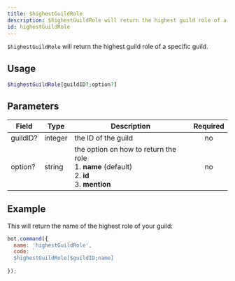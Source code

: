 ```yaml
---
title: $highestGuildRole 
description: $highestGuildRole will return the highest guild role of a specific guild.
id: highestGuildRole
---
```


`$highestGuildRole` will return the highest guild role of a specific guild.

## Usage

```php
$highestGuildRole[guildID?;option?]
```

## Parameters 


| Field    | Type    | Description                                        | Required  |
|----------|---------|----------------------------------------------------| :-------: |
| guildID? | integer | the ID of the guild                                | no        |
| option?  | string  | the option on how to return the role <br /> 1. **name** (default) <br /> 2. **id** <br /> 3. **mention**        | no       |


## Example

This will return the name of the highest role of your guild:

```javascript
bot.command({
  name: 'highestGuildRole',
  code: `
  $highestGuildRole[$guildID;name]
  `
});
```
